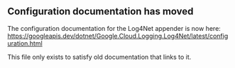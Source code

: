 ## Configuration documentation has moved

The configuration documentation for the Log4Net appender is now here:
https://googleapis.dev/dotnet/Google.Cloud.Logging.Log4Net/latest/configuration.html

This file only exists to satisfy old documentation that links to it.
